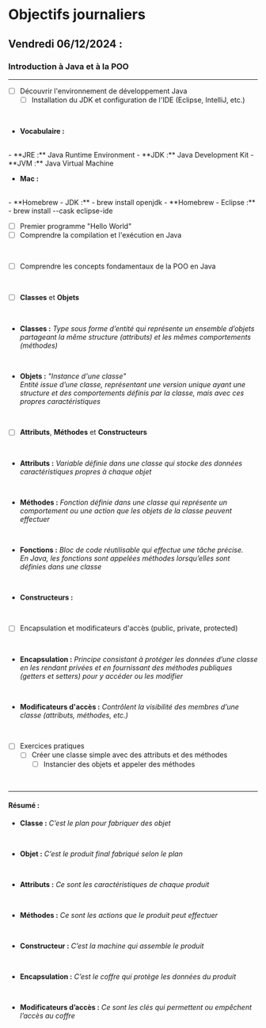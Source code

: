 # Objectifs journaliers

## Vendredi 06/12/2024 :

### Introduction à Java et à la POO
<hr>

- [ ] Découvrir l'environnement de développement Java
  - [ ] Installation du JDK et configuration de l'IDE (Eclipse, IntelliJ, etc.)
<br>

  - **Vocabulaire :**
<br>
    - **JRE :** Java Runtime Environment
    - **JDK :** Java Development Kit
    - **JVM :** Java Virtual Machine
<br>

  - **Mac :** 
<br>
    - **Homebrew - JDK :**
      - brew install openjdk
    - **Homebrew - Eclipse :**
      - brew install --cask eclipse-ide
<br>

  - [ ] Premier programme "Hello World"
  - [ ] Comprendre la compilation et l'exécution en Java
<br>

- [ ] Comprendre les concepts fondamentaux de la POO en Java
<br>

  - [ ] **Classes** et **Objets**
<br>

  - **Classes :** *Type sous forme d’entité qui représente un ensemble d’objets partageant la même structure (attributs) et les mêmes comportements (méthodes)*
<br>     

  - **Objets :** *"Instance d'une classe"*  
    *Entité issue d’une classe, représentant une version unique ayant une structure et des comportements définis par la classe, mais avec ces propres caractéristiques*
<br>    

  - [ ] **Attributs**, **Méthodes** et **Constructeurs**
<br>

  - **Attributs :** *Variable définie dans une classe qui stocke des données caractéristiques propres à chaque objet* 
<br>    

  - **Méthodes :** *Fonction définie dans une classe qui représente un comportement ou une action que les objets de la classe peuvent effectuer*
<br>

  - **Fonctions :** *Bloc de code réutilisable qui effectue une tâche précise.  
    En Java, les fonctions sont appelées méthodes lorsqu’elles sont définies dans une classe*
<br>    

  - **Constructeurs  :**
<br>

  - [ ] Encapsulation et modificateurs d'accès (public, private, protected)
<br>

  - **Encapsulation :** *Principe consistant à protéger les données d’une classe en les rendant privées et en fournissant des méthodes publiques (getters et setters) pour y accéder ou les modifier*
<br>

  - **Modificateurs d'accès :** *Contrôlent la visibilité des membres d’une classe (attributs, méthodes, etc.)*
<br>

- [ ] Exercices pratiques
  - [ ] Créer une classe simple avec des attributs et des méthodes
    - [ ] Instancier des objets et appeler des méthodes 
<br>

<hr>

#### Résumé :

  - **Classe :** *C’est le plan pour fabriquer des objet*
<br>  

  - **Objet :** *C’est le produit final fabriqué selon le plan*
<br>  

  - **Attributs :** *Ce sont les caractéristiques de chaque produit*
<br>  

  - **Méthodes :** *Ce sont les actions que le produit peut effectuer*
<br>  

  - **Constructeur :** *C’est la machine qui assemble le produit*
<br>  

  - **Encapsulation :** *C’est le coffre qui protège les données du produit*
<br>  

  - **Modificateurs d’accès :** *Ce sont les clés qui permettent ou empêchent l’accès au coffre*


  
